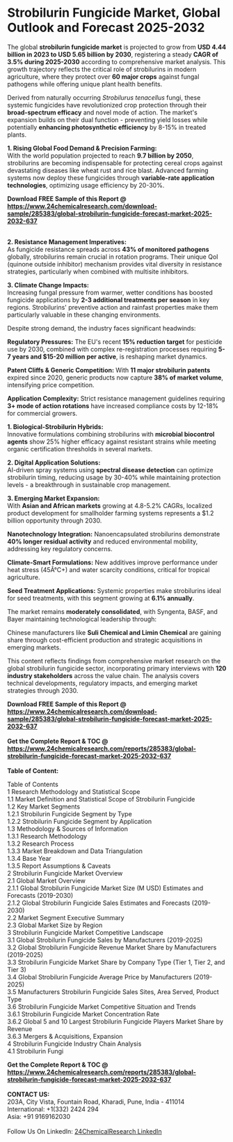<h1>Strobilurin Fungicide Market, Global Outlook and Forecast 2025-2032</h1><p>The global <strong>strobilurin fungicide market</strong> is projected to grow from <strong>USD 4.44 billion in 2023 to USD 5.65 billion by 2030</strong>, registering a steady <strong>CAGR of 3.5% during 2025-2030</strong> according to comprehensive market analysis. This growth trajectory reflects the critical role of strobilurins in modern agriculture, where they protect over <strong>60 major crops</strong> against fungal pathogens while offering unique plant health benefits.</p><p>Derived from naturally occurring <em>Strobilurus tenacellus</em> fungi, these systemic fungicides have revolutionized crop protection through their <strong>broad-spectrum efficacy</strong> and novel mode of action. The market's expansion builds on their dual function - preventing yield losses while potentially <strong>enhancing photosynthetic efficiency</strong> by 8-15% in treated plants.</p><p><strong>1. Rising Global Food Demand &amp; Precision Farming:</strong><br>
With the world population projected to reach <strong>9.7 billion by 2050</strong>, strobilurins are becoming indispensable for protecting cereal crops against devastating diseases like wheat rust and rice blast. Advanced farming systems now deploy these fungicides through <strong>variable-rate application technologies</strong>, optimizing usage efficiency by 20-30%.</p><div><b>Download FREE Sample of this Report @ 
            <a href="https://www.24chemicalresearch.com/download-sample/285383/global-strobilurin-fungicide-forecast-market-2025-2032-637">
            https://www.24chemicalresearch.com/download-sample/285383/global-strobilurin-fungicide-forecast-market-2025-2032-637</a></b></div><br><p><strong>2. Resistance Management Imperatives:</strong><br>
As fungicide resistance spreads across <strong>43% of monitored pathogens</strong> globally, strobilurins remain crucial in rotation programs. Their unique QoI (quinone outside inhibitor) mechanism provides vital diversity in resistance strategies, particularly when combined with multisite inhibitors.</p><p><strong>3. Climate Change Impacts:</strong><br>
Increasing fungal pressure from warmer, wetter conditions has boosted fungicide applications by <strong>2-3 additional treatments per season</strong> in key regions. Strobilurins' preventive action and rainfast properties make them particularly valuable in these changing environments.</p><p>Despite strong demand, the industry faces significant headwinds:</p><p><strong>Regulatory Pressures:</strong> The EU's recent <strong>15% reduction target</strong> for pesticide use by 2030, combined with complex re-registration processes requiring <strong>5-7 years and $15-20 million per active</strong>, is reshaping market dynamics.</p><p><strong>Patent Cliffs &amp; Generic Competition:</strong> With <strong>11 major strobilurin patents</strong> expired since 2020, generic products now capture <strong>38% of market volume</strong>, intensifying price competition.</p><p><strong>Application Complexity:</strong> Strict resistance management guidelines requiring <strong>3+ mode of action rotations</strong> have increased compliance costs by 12-18% for commercial growers.</p><p><strong>1. Biological-Strobilurin Hybrids:</strong><br>
Innovative formulations combining strobilurins with <strong>microbial biocontrol agents</strong> show 25% higher efficacy against resistant strains while meeting organic certification thresholds in several markets.</p><p><strong>2. Digital Application Solutions:</strong><br>
AI-driven spray systems using <strong>spectral disease detection</strong> can optimize strobilurin timing, reducing usage by 30-40% while maintaining protection levels - a breakthrough in sustainable crop management.</p><p><strong>3. Emerging Market Expansion:</strong><br>
With <strong>Asian and African markets</strong> growing at 4.8-5.2% CAGRs, localized product development for smallholder farming systems represents a $1.2 billion opportunity through 2030.</p><p><strong>Nanotechnology Integration:</strong> Nanoencapsulated strobilurins demonstrate <strong>40% longer residual activity</strong> and reduced environmental mobility, addressing key regulatory concerns.</p><p><strong>Climate-Smart Formulations:</strong> New additives improve performance under heat stress (45Â°C+) and water scarcity conditions, critical for tropical agriculture.</p><p><strong>Seed Treatment Applications:</strong> Systemic properties make strobilurins ideal for seed treatments, with this segment growing at <strong>6.1% annually</strong>.</p><p>The market remains <strong>moderately consolidated</strong>, with Syngenta, BASF, and Bayer maintaining technological leadership through:</p><p>Chinese manufacturers like <strong>Suli Chemical and Limin Chemical</strong> are gaining share through cost-efficient production and strategic acquisitions in emerging markets.</p><p>This content reflects findings from comprehensive market research on the global strobilurin fungicide sector, incorporating primary interviews with <strong>120 industry stakeholders</strong> across the value chain. The analysis covers technical developments, regulatory impacts, and emerging market strategies through 2030.</p><div><b>Download FREE Sample of this Report @ 
            <a href="https://www.24chemicalresearch.com/download-sample/285383/global-strobilurin-fungicide-forecast-market-2025-2032-637">
            https://www.24chemicalresearch.com/download-sample/285383/global-strobilurin-fungicide-forecast-market-2025-2032-637</a></b></div><br><div><b>Get the Complete Report & TOC @ 
            <a href="https://www.24chemicalresearch.com/reports/285383/global-strobilurin-fungicide-forecast-market-2025-2032-637">
            https://www.24chemicalresearch.com/reports/285383/global-strobilurin-fungicide-forecast-market-2025-2032-637</a></b></div><br>
            <b>Table of Content:</b><p>Table of Contents<br />
1 Research Methodology and Statistical Scope<br />
1.1 Market Definition and Statistical Scope of Strobilurin Fungicide<br />
1.2 Key Market Segments<br />
1.2.1 Strobilurin Fungicide Segment by Type<br />
1.2.2 Strobilurin Fungicide Segment by Application<br />
1.3 Methodology & Sources of Information<br />
1.3.1 Research Methodology<br />
1.3.2 Research Process<br />
1.3.3 Market Breakdown and Data Triangulation<br />
1.3.4 Base Year<br />
1.3.5 Report Assumptions & Caveats<br />
2 Strobilurin Fungicide Market Overview<br />
2.1 Global Market Overview<br />
2.1.1 Global Strobilurin Fungicide Market Size (M USD) Estimates and Forecasts (2019-2030)<br />
2.1.2 Global Strobilurin Fungicide Sales Estimates and Forecasts (2019-2030)<br />
2.2 Market Segment Executive Summary<br />
2.3 Global Market Size by Region<br />
3 Strobilurin Fungicide Market Competitive Landscape<br />
3.1 Global Strobilurin Fungicide Sales by Manufacturers (2019-2025)<br />
3.2 Global Strobilurin Fungicide Revenue Market Share by Manufacturers (2019-2025)<br />
3.3 Strobilurin Fungicide Market Share by Company Type (Tier 1, Tier 2, and Tier 3)<br />
3.4 Global Strobilurin Fungicide Average Price by Manufacturers (2019-2025)<br />
3.5 Manufacturers Strobilurin Fungicide Sales Sites, Area Served, Product Type<br />
3.6 Strobilurin Fungicide Market Competitive Situation and Trends<br />
3.6.1 Strobilurin Fungicide Market Concentration Rate<br />
3.6.2 Global 5 and 10 Largest Strobilurin Fungicide Players Market Share by Revenue<br />
3.6.3 Mergers & Acquisitions, Expansion<br />
4 Strobilurin Fungicide Industry Chain Analysis<br />
4.1 Strobilurin Fungi</p><div><b>Get the Complete Report & TOC @ 
            <a href="https://www.24chemicalresearch.com/reports/285383/global-strobilurin-fungicide-forecast-market-2025-2032-637">
            https://www.24chemicalresearch.com/reports/285383/global-strobilurin-fungicide-forecast-market-2025-2032-637</a></b></div><br><b>CONTACT US:</b><br>
            203A, City Vista, Fountain Road, Kharadi, Pune, India - 411014<br>
            International: +1(332) 2424 294<br>
            Asia: +91 9169162030 <br><br>
            Follow Us On LinkedIn: <a href="https://www.linkedin.com/company/24chemicalresearch/">24ChemicalResearch LinkedIn</a>